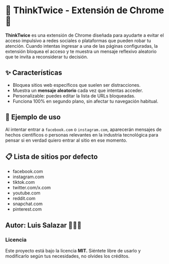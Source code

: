 # 🧠 ThinkTwice - Extensión de Chrome 🚦

**ThinkTwice**  es una extensión de Chrome diseñada para ayudarte a evitar el acceso impulsivo a redes sociales o plataformas que pueden robar tu atención.
Cuando intentas ingresar a una de las páginas configuradas, la extensión bloquea el acceso y te muestra un mensaje reflexivo aleatorio que te invita a reconsiderar tu decisión.

## ✨ Características
- Bloquea sitios web específicos que suelen ser distracciones.
- Muestra un **mensaje aleatorio** cada vez que intentas acceder.
- Personalizable: puedes editar la lista de URLs bloqueadas.
- Funciona 100% en segundo plano, sin afectar tu navegación habitual.

## 📸 Ejemplo de uso
Al intentar entrar a `facebook.com` o `instagram.com`, aparecerán mensajes de hechos científicos o personas relevantes en la industria tecnológica para pensar si en verdad quiero entrar al sitio en ese momento.

## 📋 Lista de sitios por defecto
- facebook.com
- instagram.com
- tiktok.com
- twitter.com/x.com
- youtube.com
- reddit.com
- snapchat.com
- pinterest.com

## Autor: Luis Salazar 👨🏻‍💻

### Licencia

Este proyecto está bajo la licencia **MIT.**
Siéntete libre de usarlo y modificarlo según tus necesidades, no olvides los créditos.

